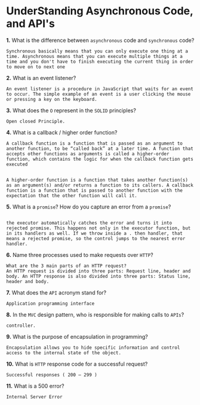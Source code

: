 # UnderStanding Asynchronous Code, and API's

**1.** What is the difference between `asynchronous` code and `synchronous` code?
<!-- enter you answer in the space below -->
```
Synchronous basically means that you can only execute one thing at a time. Asynchronous means that you can execute multiple things at a time and you don't have to finish executing the current thing in order to move on to next one
```
**2.** What is an event listener?
<!-- enter you answer in the space below -->
```
An event listener is a procedure in JavaScript that waits for an event to occur. The simple example of an event is a user clicking the mouse or pressing a key on the keyboard.
```
**3.** What does the `O` represent in the `SOLID` principles?
<!-- enter you answer in the space below -->
```
Open closed Principle.
```
**4.** What is a callback / higher order function?
<!-- enter you answer in the space below -->
```
A callback function is a function that is passed as an argument to another function, to be “called back” at a later time. A function that accepts other functions as arguments is called a higher-order function, which contains the logic for when the callback function gets executed


A higher-order function is a function that takes another function(s) as an argument(s) and/or returns a function to its callers. A callback function is a function that is passed to another function with the expectation that the other function will call it.

```
**5.** What is a `promise`? How do you capture an error from a `promise`?
<!-- enter you answer in the space below -->
```Promise means that a program calls a function in the anticipation that it will do some useful thing and return the result which calling program can use. The result or promise is the outcome of calling the function which can be a success or a failure, and the data associated with it

the executor automatically catches the error and turns it into rejected promise. This happens not only in the executor function, but in its handlers as well. If we throw inside a . then handler, that means a rejected promise, so the control jumps to the nearest error handler.

```
**6.** Name three processes used to make requests over `HTTP`?
<!-- enter you answer in the space below -->
```
What are the 3 main parts of an HTTP request?
An HTTP request is divided into three parts: Request line, header and body. An HTTP response is also divided into three parts: Status line, header and body.
```
**7.** What does the `API` acronym stand for?
<!-- enter you answer in the space below -->
```
Application programming interface
```
**8.** In the `MVC` design pattern, who is responsible for making calls to `APIs`?
<!-- enter you answer in the space below -->
```
controller.
```
**9.** What is the purpose of encapsulation in programming?
<!-- enter you answer in the space below -->
```
Encapsulation allows you to hide specific information and control access to the internal state of the object. 
```
**10.** What is `HTTP` response code for a successful request?
<!-- enter you answer in the space below -->
```
Successful responses ( 200 – 299 )

```
**11.** What is a 500 error?
<!-- enter you answer in the space below -->
```
Internal Server Error
```